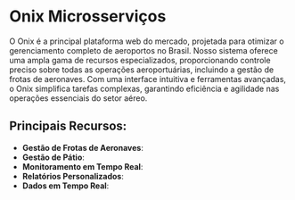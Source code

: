 # Onix Microsserviços

O Onix é a principal plataforma web do mercado, projetada para otimizar o
gerenciamento completo de aeroportos no Brasil. Nosso sistema oferece uma
ampla gama de recursos especializados, proporcionando controle preciso sobre
todas as operações aeroportuárias, incluindo a gestão de frotas de aeronaves.
Com uma interface intuitiva e ferramentas avançadas, o Onix simplifica tarefas
complexas, garantindo eficiência e agilidade nas operações essenciais do setor
aéreo.

## Principais Recursos:

- **Gestão de Frotas de Aeronaves**:
- **Gestão de Pátio**:
- **Monitoramento em Tempo Real**:
- **Relatórios Personalizados**:
- **Dados em Tempo Real**:
